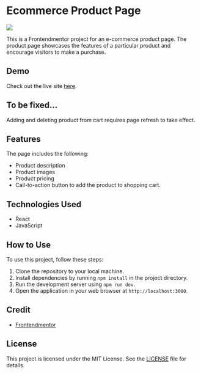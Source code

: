 # Ecommerce Product Page

![](https://i.imgur.com/OUOg2oi.jpg)

This is a Frontendmentor project for an e-commerce product page. The product page showcases the features of a particular product and encourage visitors to make a purchase.

## Demo
Check out the live site [here](https://ecommerce-official.netlify.app/).<br>

## To be fixed...
Adding and deleting product from cart requires page refresh to take effect.

## Features

The page includes the following:
- Product description
- Product images
- Product pricing
- Call-to-action button to add the product to shopping cart.

## Technologies Used

- React
- JavaScript

## How to Use

To use this project, follow these steps:

1.  Clone the repository to your local machine.
2.  Install dependencies by running `npm install` in the project directory.
3.  Run the development server using `npm run dev`.
4.  Open the application in your web browser at `http://localhost:3000`.

## Credit

- [Frontendmentor](https://www.frontendmentor.io/challenges/ecommerce-product-page-UPsZ9MJp6)

## License

This project is licensed under the MIT License. See the [LICENSE](LICENSE.md) file for details.
